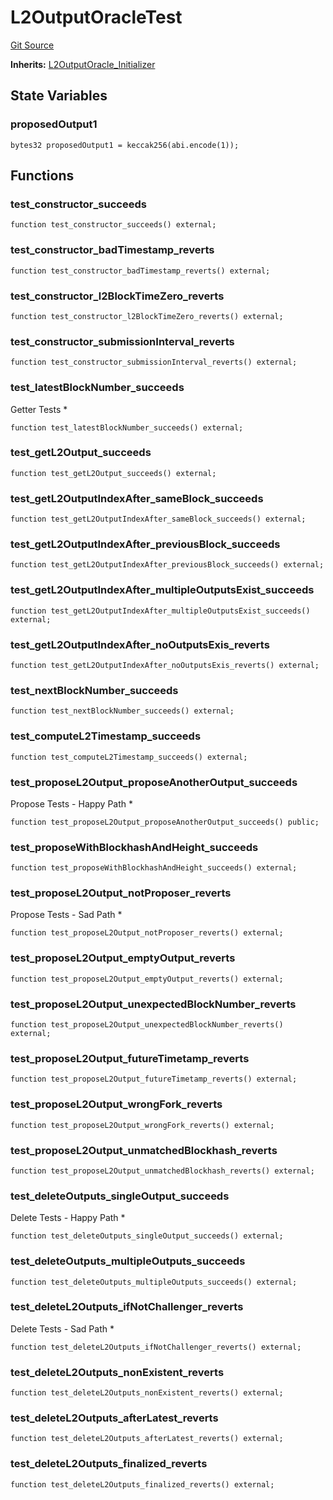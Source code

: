 # L2OutputOracleTest
[Git Source](https://github.com/ethereum-optimism/optimism/blob/f7b73857601914eeea6fc4c1ba46ae99ca744d97/contracts/test/L2OutputOracle.t.sol)

**Inherits:**
[L2OutputOracle_Initializer](/contracts/test/CommonTest.t.sol/contract.L2OutputOracle_Initializer.md)


## State Variables
### proposedOutput1

```solidity
bytes32 proposedOutput1 = keccak256(abi.encode(1));
```


## Functions
### test_constructor_succeeds


```solidity
function test_constructor_succeeds() external;
```

### test_constructor_badTimestamp_reverts


```solidity
function test_constructor_badTimestamp_reverts() external;
```

### test_constructor_l2BlockTimeZero_reverts


```solidity
function test_constructor_l2BlockTimeZero_reverts() external;
```

### test_constructor_submissionInterval_reverts


```solidity
function test_constructor_submissionInterval_reverts() external;
```

### test_latestBlockNumber_succeeds

Getter Tests *


```solidity
function test_latestBlockNumber_succeeds() external;
```

### test_getL2Output_succeeds


```solidity
function test_getL2Output_succeeds() external;
```

### test_getL2OutputIndexAfter_sameBlock_succeeds


```solidity
function test_getL2OutputIndexAfter_sameBlock_succeeds() external;
```

### test_getL2OutputIndexAfter_previousBlock_succeeds


```solidity
function test_getL2OutputIndexAfter_previousBlock_succeeds() external;
```

### test_getL2OutputIndexAfter_multipleOutputsExist_succeeds


```solidity
function test_getL2OutputIndexAfter_multipleOutputsExist_succeeds() external;
```

### test_getL2OutputIndexAfter_noOutputsExis_reverts


```solidity
function test_getL2OutputIndexAfter_noOutputsExis_reverts() external;
```

### test_nextBlockNumber_succeeds


```solidity
function test_nextBlockNumber_succeeds() external;
```

### test_computeL2Timestamp_succeeds


```solidity
function test_computeL2Timestamp_succeeds() external;
```

### test_proposeL2Output_proposeAnotherOutput_succeeds

Propose Tests - Happy Path *


```solidity
function test_proposeL2Output_proposeAnotherOutput_succeeds() public;
```

### test_proposeWithBlockhashAndHeight_succeeds


```solidity
function test_proposeWithBlockhashAndHeight_succeeds() external;
```

### test_proposeL2Output_notProposer_reverts

Propose Tests - Sad Path *


```solidity
function test_proposeL2Output_notProposer_reverts() external;
```

### test_proposeL2Output_emptyOutput_reverts


```solidity
function test_proposeL2Output_emptyOutput_reverts() external;
```

### test_proposeL2Output_unexpectedBlockNumber_reverts


```solidity
function test_proposeL2Output_unexpectedBlockNumber_reverts() external;
```

### test_proposeL2Output_futureTimetamp_reverts


```solidity
function test_proposeL2Output_futureTimetamp_reverts() external;
```

### test_proposeL2Output_wrongFork_reverts


```solidity
function test_proposeL2Output_wrongFork_reverts() external;
```

### test_proposeL2Output_unmatchedBlockhash_reverts


```solidity
function test_proposeL2Output_unmatchedBlockhash_reverts() external;
```

### test_deleteOutputs_singleOutput_succeeds

Delete Tests - Happy Path *


```solidity
function test_deleteOutputs_singleOutput_succeeds() external;
```

### test_deleteOutputs_multipleOutputs_succeeds


```solidity
function test_deleteOutputs_multipleOutputs_succeeds() external;
```

### test_deleteL2Outputs_ifNotChallenger_reverts

Delete Tests - Sad Path *


```solidity
function test_deleteL2Outputs_ifNotChallenger_reverts() external;
```

### test_deleteL2Outputs_nonExistent_reverts


```solidity
function test_deleteL2Outputs_nonExistent_reverts() external;
```

### test_deleteL2Outputs_afterLatest_reverts


```solidity
function test_deleteL2Outputs_afterLatest_reverts() external;
```

### test_deleteL2Outputs_finalized_reverts


```solidity
function test_deleteL2Outputs_finalized_reverts() external;
```


